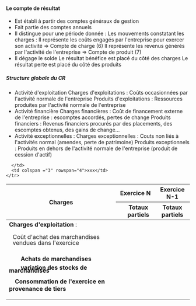 #### Le compte de résultat
- Est établi à partir des comptes généraux de gestion
- Fait partie des comptes annuels
- Il distingue pour une période donnée :
	Les mouvements constatant les charges : Il représente les coûts engagés par l'entreprise pour exercer son activité => Compte de charge (6)
	Il représente les revenus générés par l'activité de l'entreprise => Compte de produit (7)
- Il dégage le solde
	Le résultat bénéfice est placé du côté des charges
	Le résultat perte est placé du côté des produits
	
##### Structure globale du CR
- Activité d'exploitation
	Charges d'exploitations : Coûts occasionnées par l'activité normale de l'entreprise
	Produits d'exploitations : Ressources produites par l'activité normale de l'entreprise
- Activité financière 
	Charges financières : Coût de financement externe de l'entreprise : escomptes accordés, pertes de change
	Produits financiers : Revenus financiers procurés par des placements, des escomptes obtenus, des gains de change...
- Activité exceptionnelles :
	Charges exceptionnelles : Couts non liés à l'activités normal (amendes, perte de patrimoine)
	Produits exceptionnels : Produits en dehors de l'activité normale de l'entreprise (produit de cession d'actif)
<table>
  <thead> <tr> <th rowspan="2">Charges</th> <th colspan="2">Exercice N</th> <th colspan="1">Exercice N-1</th> </tr> <tr> <th></th> <th>Totaux partiels</th> <th>Totaux partiels</th> </tr> </thead> <tbody> <tr> <td rowspan="4"><strong> Charges d'exploitation </strong> : <br> 
  <p style="margin-left: 10px; text-indent; line-height: 1;">Coût d'achat des marchandises vendues dans l'exercice<span style="visibility: hidden;">aze aze aze aze aze aze aze aze aze</span> </p>
  <b> <p style="text-indent: 2em;line-height: 0.5;"> Achats de marchandises <br> 
  <p style="text-indent: 2em;line-height: 0.5;"> variation des stocks de marchandises <br> 
  <p style="text-indent: 1em;"> Consommation de l'exercice en provenance de tiers </td>

      </td>
      <td colspan ="3" rowspan="4">xxx</td>
    </tr>
  </tbody>
</table>

